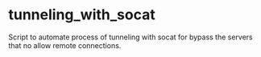# tunneling_with_socat
Script to automate process of tunneling with socat for bypass the servers that no allow remote connections.
